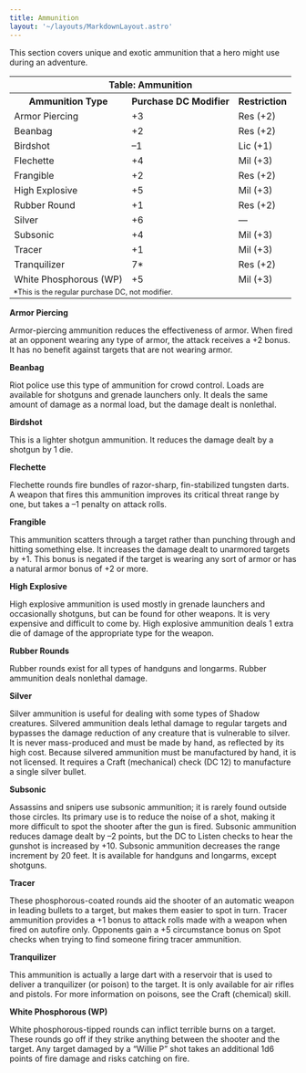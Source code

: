 ```yaml
---
title: Ammunition
layout: '~/layouts/MarkdownLayout.astro'
---
```

This section covers unique and exotic ammunition that a hero might use during
an adventure.


<table> <tr> <th colspan="3"> Table: Ammunition </th> </tr> <tr> <th> Ammunition Type </th> <th> Purchase DC Modifier </th> <th> Restriction </th> </tr> <tr> <td> Armor Piercing </td> <td> +3 </td> <td> Res (+2) </td> </tr> <tr class="shaded"> <td> Beanbag </td> <td> +2 </td> <td> Res (+2) </td> </tr> <tr> <td> Birdshot </td> <td> –1 </td> <td> Lic (+1) </td> </tr> <tr class="shaded"> <td> Flechette </td> <td> +4 </td> <td> Mil (+3) </td> </tr> <tr> <td> Frangible </td> <td> +2 </td> <td> Res (+2) </td> </tr> <tr class="shaded"> <td> High Explosive </td> <td> +5 </td> <td> Mil (+3) </td> </tr> <tr> <td> Rubber Round </td> <td> +1 </td> <td> Res (+2) </td> </tr> <tr class="shaded"> <td> Silver </td> <td> +6 </td> <td> — </td> </tr> <tr> <td> Subsonic </td> <td> +4 </td> <td> Mil (+3) </td> </tr> <tr class="shaded"> <td> Tracer </td> <td> +1 </td> <td> Mil (+3) </td> </tr> <tr> <td> Tranquilizer </td> <td> 7* </td> <td> Res (+2) </td> </tr> <tr class="shaded"> <td> White Phosphorous (WP) </td> <td> +5 </td> <td> Mil (+3) </td> </tr> <tr> <td colspan="3" style="font-size: .8em; text-align: left"> *This is the regular purchase DC, not modifier. </td> </tr> </table>

 **Armor Piercing**

Armor-piercing ammunition reduces the effectiveness of armor. When fired at an
opponent wearing any type of armor, the attack receives a +2 bonus. It has no
benefit against targets that are not wearing armor.

**Beanbag**

Riot police use this type of ammunition for crowd control. Loads are available
for shotguns and grenade launchers only. It deals the same amount of damage as
a normal load, but the damage dealt is nonlethal.

**Birdshot**

This is a lighter shotgun ammunition. It reduces the damage dealt by a shotgun
by 1 die.

**Flechette**

Flechette rounds fire bundles of razor-sharp, fin-stabilized tungsten darts. A
weapon that fires this ammunition improves its critical threat range by one,
but takes a –1 penalty on attack rolls.

**Frangible**

This ammunition scatters through a target rather than punching through and
hitting something else. It increases the damage dealt to unarmored targets by
+1. This bonus is negated if the target is wearing any sort of armor or has a
natural armor bonus of +2 or more.

**High Explosive**

High explosive ammunition is used mostly in grenade launchers and occasionally
shotguns, but can be found for other weapons. It is very expensive and
difficult to come by. High explosive ammunition deals 1 extra die of damage of
the appropriate type for the weapon.

**Rubber Rounds**

Rubber rounds exist for all types of handguns and longarms. Rubber ammunition
deals nonlethal damage.

**Silver**

Silver ammunition is useful for dealing with some types of Shadow creatures.
Silvered ammunition deals lethal damage to regular targets and bypasses the
damage reduction of any creature that is vulnerable to silver. It is never
mass-produced and must be made by hand, as reflected by its high cost. Because
silvered ammunition must be manufactured by hand, it is not licensed. It
requires a Craft (mechanical) check (DC 12) to manufacture a single silver
bullet.

**Subsonic**

Assassins and snipers use subsonic ammunition; it is rarely found outside
those circles. Its primary use is to reduce the noise of a shot, making it
more difficult to spot the shooter after the gun is fired. Subsonic ammunition
reduces damage dealt by –2 points, but the DC to Listen checks to hear the
gunshot is increased by +10. Subsonic ammunition decreases the range increment
by 20 feet. It is available for handguns and longarms, except shotguns.

**Tracer**

These phosphorous-coated rounds aid the shooter of an automatic weapon in
leading bullets to a target, but makes them easier to spot in turn. Tracer
ammunition provides a +1 bonus to attack rolls made with a weapon when fired
on autofire only. Opponents gain a +5 circumstance bonus on Spot checks when
trying to find someone firing tracer ammunition.

**Tranquilizer**

This ammunition is actually a large dart with a reservoir that is used to
deliver a tranquilizer (or poison) to the target. It is only available for air
rifles and pistols. For more information on poisons, see the Craft (chemical)
skill.

**White Phosphorous (WP)**

White phosphorous-tipped rounds can inflict terrible burns on a target. These
rounds go off if they strike anything between the shooter and the target. Any
target damaged by a “Willie P” shot takes an additional 1d6 points of fire
damage and risks catching on fire.

